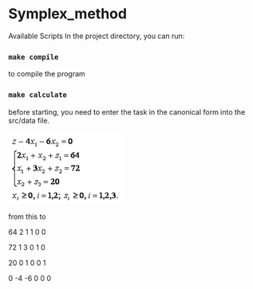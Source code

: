 # Symplex_method
Available Scripts
In the project directory, you can run:
### `make compile`
to compile the program
### `make calculate`
before starting, you need to enter the task in the canonical form into the src/data file.

![problem in canonical form with balance variables](https://github.com/vladislavbilkov/Symplex_method/blob/main/img/canonical.png)

from this to 

64 2 1 1 0 0

72 1 3 0 1 0

20 0 1 0 0 1

0 -4 -6 0 0 0
